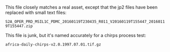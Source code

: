 This file closely matches a real asset, except that the jp2 files have been
replaced with small text files:

`S2A_OPER_PRD_MSIL1C_PDMC_20160119T230435_R011_V20160119T155447_20160119T155447.zip`

This file is junk, but it's named accurately for a chirps process test:

`africa-daily-chirps-v2.0.1997.07.01.tif.gz`
